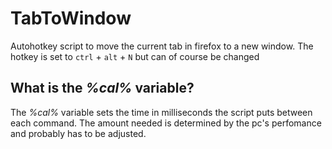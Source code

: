 # TabToWindow
Autohotkey script to move the current tab in firefox to a new window. The hotkey is set to `ctrl` + `alt` + `N` but can 
of course be changed
## What is the _%cal%_ variable?
The _%cal%_ variable sets the time in milliseconds the script puts between each command. The amount needed is determined 
by the pc's perfomance and probably has to be adjusted.
